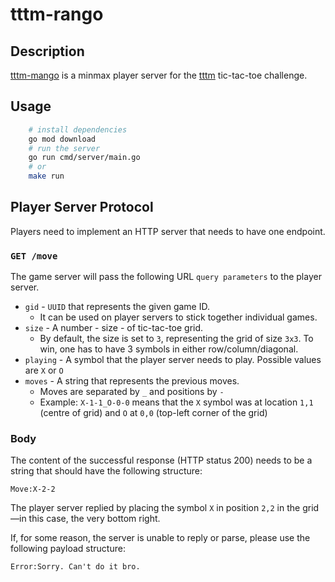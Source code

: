 # tttm-rango

## Description
[tttm-mango](https://github.com/perkzen/tttm-mango) is a minmax player server for
the [tttm](https://github.com/ogrodje/tttm) tic-tac-toe challenge.

## Usage

```bash
    # install dependencies
    go mod download
    # run the server
    go run cmd/server/main.go
    # or
    make run
```

## Player Server Protocol

Players need to implement an HTTP server that needs to have one endpoint.

### `GET /move`

The game server will pass the following URL `query parameters` to the player server.

- `gid` - `UUID` that represents the given game ID.
    - It can be used on player servers to stick together individual games.
- `size` - A number - size - of tic-tac-toe grid.
    - By default, the size is set to `3`, representing the grid of size `3x3`. To win, one has to have 3 symbols in
      either row/column/diagonal.
- `playing` - A symbol that the player server needs to play. Possible values are `X` or `O`
- `moves` - A string that represents the previous moves.
    - Moves are separated by `_` and positions by `-`
    - Example: `X-1-1_O-0-0` means that the `X` symbol was at location `1,1` (centre of grid) and `O` at `0,0` (top-left
      corner of the grid)

### Body

The content of the successful response (HTTP status 200) needs to be a string that should have the following structure:

```
Move:X-2-2
```

The player server replied by placing the symbol `X` in position `2,2` in the grid—in this case, the very bottom right.

If, for some reason, the server is unable to reply or parse, please use the following payload structure:

```
Error:Sorry. Can't do it bro.
```

